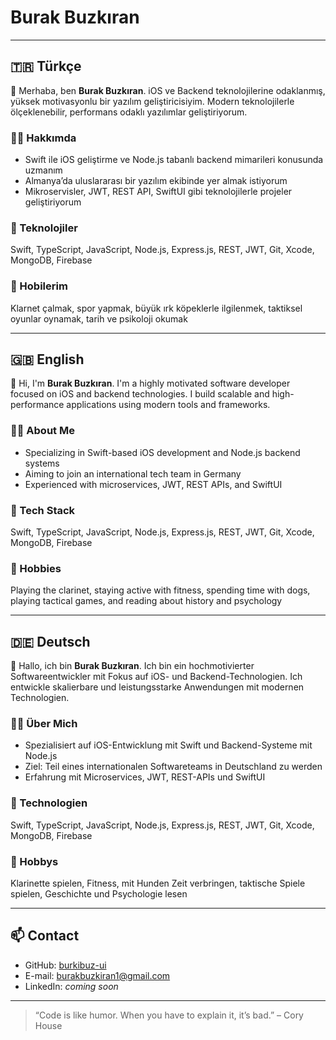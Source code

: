 # Burak Buzkıran

---

## 🇹🇷 Türkçe

👋 Merhaba, ben **Burak Buzkıran**. iOS ve Backend teknolojilerine odaklanmış, yüksek motivasyonlu bir yazılım geliştiricisiyim. Modern teknolojilerle ölçeklenebilir, performans odaklı yazılımlar geliştiriyorum.

### 👨‍💻 Hakkımda
- Swift ile iOS geliştirme ve Node.js tabanlı backend mimarileri konusunda uzmanım  
- Almanya’da uluslararası bir yazılım ekibinde yer almak istiyorum  
- Mikroservisler, JWT, REST API, SwiftUI gibi teknolojilerle projeler geliştiriyorum  

### 🧰 Teknolojiler
Swift, TypeScript, JavaScript, Node.js, Express.js, REST, JWT, Git, Xcode, MongoDB, Firebase

### 🎵 Hobilerim
Klarnet çalmak, spor yapmak, büyük ırk köpeklerle ilgilenmek, taktiksel oyunlar oynamak, tarih ve psikoloji okumak

---

## 🇬🇧 English

👋 Hi, I'm **Burak Buzkıran**. I'm a highly motivated software developer focused on iOS and backend technologies. I build scalable and high-performance applications using modern tools and frameworks.

### 👨‍💻 About Me
- Specializing in Swift-based iOS development and Node.js backend systems  
- Aiming to join an international tech team in Germany  
- Experienced with microservices, JWT, REST APIs, and SwiftUI  

### 🧰 Tech Stack
Swift, TypeScript, JavaScript, Node.js, Express.js, REST, JWT, Git, Xcode, MongoDB, Firebase

### 🎵 Hobbies
Playing the clarinet, staying active with fitness, spending time with dogs, playing tactical games, and reading about history and psychology

---

## 🇩🇪 Deutsch

👋 Hallo, ich bin **Burak Buzkıran**. Ich bin ein hochmotivierter Softwareentwickler mit Fokus auf iOS- und Backend-Technologien. Ich entwickle skalierbare und leistungsstarke Anwendungen mit modernen Technologien.

### 👨‍💻 Über Mich
- Spezialisiert auf iOS-Entwicklung mit Swift und Backend-Systeme mit Node.js  
- Ziel: Teil eines internationalen Softwareteams in Deutschland zu werden  
- Erfahrung mit Microservices, JWT, REST-APIs und SwiftUI  

### 🧰 Technologien
Swift, TypeScript, JavaScript, Node.js, Express.js, REST, JWT, Git, Xcode, MongoDB, Firebase

### 🎵 Hobbys
Klarinette spielen, Fitness, mit Hunden Zeit verbringen, taktische Spiele spielen, Geschichte und Psychologie lesen

---

## 📫 Contact

- GitHub: [burkibuz-ui](https://github.com/burkibuz-ui)  
- E-mail: burakbuzkiran1@gmail.com  
- LinkedIn: *coming soon*

---

> “Code is like humor. When you have to explain it, it’s bad.” – Cory House

